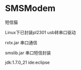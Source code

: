 SMSModem
========

短信猫

Linux下已封装pl2301 usb转串口驱动

rxtx.jar 串口通信

smslib.jar 串口短信封装

jdk:1.7.0_21
ide:eclipse
